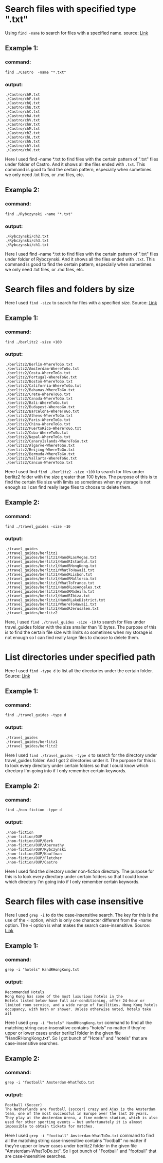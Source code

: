 #  Search files with specified type ".txt"
Using `find -name` to search for files with a specified name.
source: [Link](https://www.geeksforgeeks.org/grep-command-in-unixlinux/)
## Example 1:
### command:
```
find ./Castro  -name "*.txt"
```
### output:
```
./Castro/chR.txt
./Castro/chP.txt
./Castro/chQ.txt
./Castro/chB.txt
./Castro/chC.txt
./Castro/chA.txt
./Castro/chV.txt
./Castro/chW.txt
./Castro/chM.txt
./Castro/chZ.txt
./Castro/chL.txt
./Castro/chN.txt
./Castro/chY.txt
./Castro/chO.txt
```
Here I used find -name *.txt to find files with the certain pattern of ".txt" files under folder of Castro. And it shows all the files ended with `.txt`. This command is good to find the certain pattern, especially when sometimes we only need .txt files, or .md files, etc.

## Example 2:
### command:
```
find ./Rybczynski -name "*.txt"
```
### output:
```
./Rybczynski/ch2.txt
./Rybczynski/ch3.txt
./Rybczynski/ch1.txt
```

Here I used find -name *.txt to find files with the certain pattern of ".txt" files under folder of Rybczynski. And it shows all the files ended with `.txt`. This command is good to find the certain pattern, especially when sometimes we only need .txt files, or .md files, etc.

# Search files and folders by size 
Here I used `find -size` to search for files with a specified size.
Source: [Link](https://www.geeksforgeeks.org/grep-command-in-unixlinux/)
## Example 1:
### command:
```
find ./berlitz2 -size +100
```
### output:
```
./berlitz2/Berlin-WhereToGo.txt
./berlitz2/Amsterdam-WhereToGo.txt
./berlitz2/Costa-WhereToGo.txt
./berlitz2/Portugal-WhereToGo.txt
./berlitz2/Boston-WhereToGo.txt
./berlitz2/California-WhereToGo.txt
./berlitz2/Bahamas-WhereToGo.txt
./berlitz2/Crete-WhereToGo.txt
./berlitz2/Canada-WhereToGo.txt
./berlitz2/Bali-WhereToGo.txt
./berlitz2/Budapest-WhereoGo.txt
./berlitz2/Barcelona-WhereToGo.txt
./berlitz2/Athens-WhereToGo.txt
./berlitz2/Paris-WhereToGo.txt
./berlitz2/China-WhereToGo.txt
./berlitz2/PuertoRico-WhereToGo.txt
./berlitz2/Cuba-WhereToGo.txt
./berlitz2/Nepal-WhereToGo.txt
./berlitz2/CanaryIslands-WhereToGo.txt
./berlitz2/Algarve-WhereToGo.txt
./berlitz2/Beijing-WhereToGo.txt
./berlitz2/Bermuda-WhereToGo.txt
./berlitz2/Vallarta-WhereToGo.txt
./berlitz2/Cancun-WhereToGo.txt
```
Here I used find `find ./berlitz2 -size +100` to search for files under berlitz2 folder with the size greater than 100 bytes. The purpose of this is to find the certain file size with limits so sometimes when my storage is not enough so I can find really large files to choose to delete them.
## Example 2:
### command:
```
find ./travel_guides -size -10
```
### output:
```
./travel_guides
./travel_guides/berlitz1
./travel_guides/berlitz1/HandRLasVegas.txt
./travel_guides/berlitz1/HandRIstanbul.txt
./travel_guides/berlitz1/HandRHongKong.txt
./travel_guides/berlitz1/WhatToHawaii.txt
./travel_guides/berlitz1/HandRLisbon.txt
./travel_guides/berlitz1/HandRMallorca.txt
./travel_guides/berlitz1/WhatToFrance.txt
./travel_guides/berlitz1/HandRLosAngeles.txt
./travel_guides/berlitz1/HandRMadeira.txt
./travel_guides/berlitz1/HandRIbiza.txt
./travel_guides/berlitz1/HandRLakeDistrict.txt
./travel_guides/berlitz1/WhereToHawaii.txt
./travel_guides/berlitz1/HandRJerusalem.txt
./travel_guides/berlitz2
```

Here, I used `find ./travel_guides -size -10` to search for files under travel_guides folder with the size smaller than 10 bytes. The purpose of this is to find the certain file size with limits so sometimes when my storage is not enough so I can find really large files to choose to delete them.

# List directories under specified path
Here I used `find -type d` to list all the directories under the certain folder.
Source: [Link](https://www.geeksforgeeks.org/grep-command-in-unixlinux/)
## Example 1:
### command:
```
find ./travel_guides -type d
```
### output:
```
./travel_guides
./travel_guides/berlitz1
./travel_guides/berlitz2
```
Here I used `find ./travel_guides -type d` to search for the directory under travel_guides folder. And I got 2 directories under it. The purpose for this is to look every directory under certain folders so that I could know which directory I'm going into if I only remember certain keywords.
## Example 2:
### command:
```
find ./non-fiction -type d
```
### output:
```
./non-fiction
./non-fiction/OUP
./non-fiction/OUP/Berk
./non-fiction/OUP/Abernathy
./non-fiction/OUP/Rybczynski
./non-fiction/OUP/Kauffman
./non-fiction/OUP/Fletcher
./non-fiction/OUP/Castro
```
Here I used  find the directory under non-fiction directory. The purpose for this is to look every directory under certain folders so that I could know which directory I'm going into if I only remember certain keywords.

# Search files with case insensitive
Here I used `grep -i` to do the case-insensitive search. The key for this is the use of the -i option, which is only one character different from the -name option. The -i option is what makes the search case-insensitive.
Source: [Link](https://www.geeksforgeeks.org/grep-command-in-unixlinux/)
## Example 1:
### command:
```
grep -i "hotels" HandRHongKong.txt
```
### output:
```
Recommended Hotels
Hong Kong has some of the most luxurious hotels in the
Hotels listed below have full air-conditioning, offer 24-hour or
limited room service, and a wide range of facilities. Hong Kong hotels
occupancy, with bath or shower. Unless otherwise noted, hotels take all
```
Here I used `grep -i "hotels" HandRHongKong.txt` command to find all the matching string case-insensitive contains "hotels" no matter if they're upper or lower cases under berlitz1 folder in the given file "HandRHongKong.txt". So I got bunch of "Hotels" and "hotels" that are case-insensitive searches.
## Example 2:
### command:
```
grep -i "football" Amsterdam-WhatToDo.txt
```
### output:
```
Football (Soccer)
The Netherlands are football (soccer) crazy and Ajax is the Amsterdam team, one of the most successful in Europe over the last 30 years. They play at the Amsterdam Arena, a fine modern stadium, which is also used for other sporting events — but unfortunately it is almost impossible to obtain tickets for matches.
```
Here I used `grep -i "football" Amsterdam-WhatToDo.txt` command to find all the matching string case-insensitive contains "football" no matter if they're upper or lower cases under berlitz2 folder in the given file "Amsterdam-WhatToDo.txt". So I got bunch of "Football" and "football" that are case-insensitive searches.
